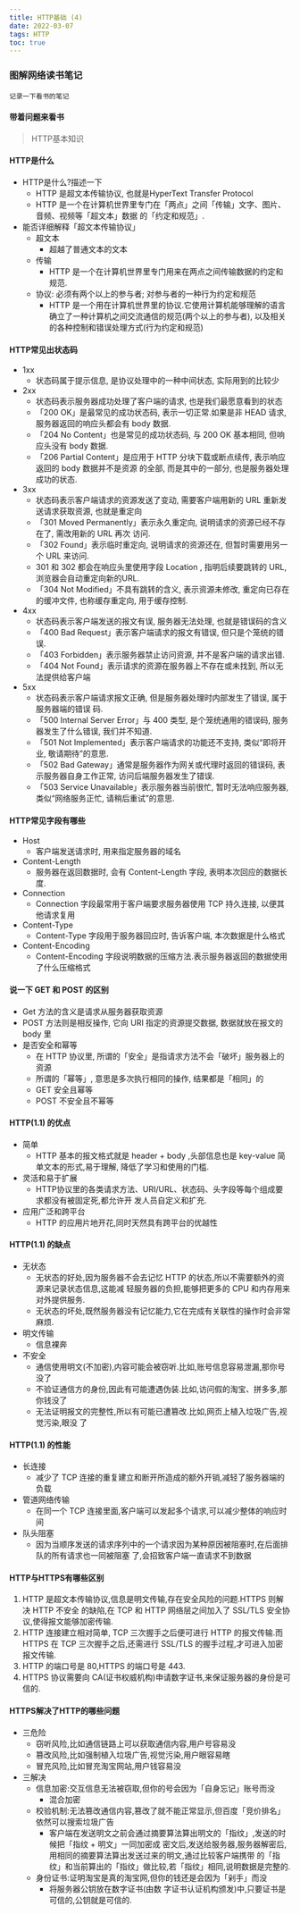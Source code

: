 ```yaml
---
title: HTTP基础 (4)
date: 2022-03-07
tags: HTTP
toc: true
---
```


### 图解网络读书笔记
    记录一下看书的笔记 

<!-- more -->

#### 带着问题来看书
> HTTP基本知识

#### HTTP是什么
- HTTP是什么?描述一下
    * HTTP 是超文本传输协议, 也就是HyperText Transfer Protocol
    * HTTP 是一个在计算机世界里专门在「两点」之间「传输」文字、图片、音频、视频等「超文本」数据 的「约定和规范」.
- 能否详细解释「超文本传输协议」
    * 超文本
        * 超越了普通文本的文本
    * 传输
        * HTTP 是一个在计算机世界里专门用来在两点之间传输数据的约定和规范.
    * 协议: 必须有两个以上的参与者; 对参与者的一种行为约定和规范
        * HTTP 是一个用在计算机世界里的协议.它使用计算机能够理解的语言确立了一种计算机之间交流通信的规范(两个以上的参与者), 以及相关的各种控制和错误处理方式(行为约定和规范)

#### HTTP常见出状态码
- 1xx
    * 状态码属于提示信息, 是协议处理中的一种中间状态, 实际用到的比较少
- 2xx
    * 状态码表示服务器成功处理了客户端的请求, 也是我们最愿意看到的状态
    * 「200 OK」是最常见的成功状态码, 表示一切正常.如果是非 HEAD 请求, 服务器返回的响应头都会有 body 数据.
    * 「204 No Content」也是常见的成功状态码, 与 200 OK 基本相同, 但响应头没有 body 数据.
    * 「206 Partial Content」是应用于 HTTP 分块下载或断点续传, 表示响应返回的 body 数据并不是资源 的全部, 而是其中的一部分, 也是服务器处理成功的状态.
- 3xx
    * 状态码表示客户端请求的资源发送了变动, 需要客户端用新的 URL 重新发送请求获取资源,  也就是重定向
    * 「301 Moved Permanently」表示永久重定向, 说明请求的资源已经不存在了, 需改用新的 URL 再次 访问.
    * 「302 Found」表示临时重定向, 说明请求的资源还在, 但暂时需要用另一个 URL 来访问.
    * 301 和 302 都会在响应头里使用字段 Location , 指明后续要跳转的 URL, 浏览器会自动重定向新的URL.
    * 「304 Not Modified」不具有跳转的含义, 表示资源未修改, 重定向已存在的缓冲文件, 也称缓存重定向, 用于缓存控制.
- 4xx
    * 状态码表示客户端发送的报文有误, 服务器无法处理, 也就是错误码的含义
    * 「400 Bad Request」表示客户端请求的报文有错误, 但只是个笼统的错误.
    * 「403 Forbidden」表示服务器禁止访问资源, 并不是客户端的请求出错.
    * 「404 Not Found」表示请求的资源在服务器上不存在或未找到, 所以无法提供给客户端
- 5xx
    * 状态码表示客户端请求报文正确, 但是服务器处理时内部发生了错误, 属于服务器端的错误 码.
    * 「500 Internal Server Error」与 400 类型, 是个笼统通用的错误码, 服务器发生了什么错误, 我们并不知道.
    * 「501 Not Implemented」表示客户端请求的功能还不支持, 类似“即将开业, 敬请期待”的意思.
    * 「502 Bad Gateway」通常是服务器作为网关或代理时返回的错误码, 表示服务器自身工作正常, 访问后端服务器发生了错误.
    * 「503 Service Unavailable」表示服务器当前很忙, 暂时无法响应服务器, 类似“网络服务正忙, 请稍后重试”的意思.

#### HTTP常见字段有哪些
- Host
    * 客户端发送请求时, 用来指定服务器的域名
- Content-Length
    * 服务器在返回数据时, 会有 Content-Length 字段, 表明本次回应的数据长度.
- Connection
    * Connection 字段最常用于客户端要求服务器使用 TCP 持久连接, 以便其他请求复用
- Content-Type
    * Content-Type 字段用于服务器回应时, 告诉客户端, 本次数据是什么格式
- Content-Encoding
    * Content-Encoding 字段说明数据的压缩方法.表示服务器返回的数据使用了什么压缩格式

#### 说一下 GET 和 POST 的区别
- Get 方法的含义是请求从服务器获取资源
- POST 方法则是相反操作, 它向 URI 指定的资源提交数据, 数据就放在报文的 body 里
- 是否安全和幂等
    * 在 HTTP 协议里, 所谓的「安全」是指请求方法不会「破坏」服务器上的资源
    * 所谓的「幂等」, 意思是多次执行相同的操作, 结果都是「相同」的
    * GET 安全且幂等
    * POST 不安全且不幂等

#### HTTP(1.1) 的优点
- 简单
    * HTTP 基本的报文格式就是 header + body ,头部信息也是 key-value 简单文本的形式,易于理解, 降低了学习和使用的门槛.
- 灵活和易于扩展
    * HTTP协议里的各类请求方法、URI/URL、状态码、头字段等每个组成要求都没有被固定死,都允许开 发人员自定义和扩充.
- 应用广泛和跨平台
    * HTTP 的应用片地开花,同时天然具有跨平台的优越性

#### HTTP(1.1) 的缺点
- 无状态
    * 无状态的好处,因为服务器不会去记忆 HTTP 的状态,所以不需要额外的资源来记录状态信息,这能减 轻服务器的负担,能够把更多的 CPU 和内存用来对外提供服务.
    * 无状态的坏处,既然服务器没有记忆能力,它在完成有关联性的操作时会非常麻烦.
- 明文传输
    * 信息裸奔
- 不安全
    * 通信使用明文(不加密),内容可能会被窃听.比如,账号信息容易泄漏,那你号没了
    * 不验证通信方的身份,因此有可能遭遇伪装.比如,访问假的淘宝、拼多多,那你钱没了
    * 无法证明报文的完整性,所以有可能已遭篡改.比如,网页上植入垃圾广告,视觉污染,眼没 了

#### HTTP(1.1) 的性能
- 长连接
    * 减少了 TCP 连接的重复建立和断开所造成的额外开销,减轻了服务器端的负载
- 管道网络传输
    * 在同一个 TCP 连接里面,客户端可以发起多个请求,可以减少整体的响应时间
- 队头阻塞
    * 因为当顺序发送的请求序列中的一个请求因为某种原因被阻塞时,在后面排队的所有请求也一同被阻塞 了,会招致客户端一直请求不到数据

#### HTTP与HTTPS有哪些区别
1. HTTP 是超文本传输协议,信息是明文传输,存在安全风险的问题.HTTPS 则解决 HTTP 不安全 的缺陷,在 TCP 和 HTTP 网络层之间加入了 SSL/TLS 安全协议,使得报文能够加密传输.
2. HTTP 连接建立相对简单, TCP 三次握手之后便可进行 HTTP 的报文传输.而 HTTPS 在 TCP 三次握手之后,还需进行 SSL/TLS 的握手过程,才可进入加密报文传输.
3. HTTP 的端口号是 80,HTTPS 的端口号是 443.
4. HTTPS 协议需要向 CA(证书权威机构)申请数字证书,来保证服务器的身份是可信的.

#### HTTPS解决了HTTP的哪些问题
- 三危险
    * 窃听风险,比如通信链路上可以获取通信内容,用户号容易没
    * 篡改风险,比如强制植入垃圾广告,视觉污染,用户眼容易瞎
    * 冒充风险,比如冒充淘宝网站,用户钱容易没
- 三解决
    * 信息加密:交互信息无法被窃取,但你的号会因为「自身忘记」账号而没
        * 混合加密
    * 校验机制:无法篡改通信内容,篡改了就不能正常显示,但百度「竞价排名」依然可以搜索垃圾广告
        * 客户端在发送明文之前会通过摘要算法算出明文的「指纹」,发送的时候把「指纹 + 明文」一同加密成 密文后,发送给服务器,服务器解密后,用相同的摘要算法算出发送过来的明文,通过比较客户端携带 的「指纹」和当前算出的「指纹」做比较,若「指纹」相同,说明数据是完整的.
    * 身份证书:证明淘宝是真的淘宝网,但你的钱还是会因为「剁手」而没
        * 将服务器公钥放在数字证书(由数 字证书认证机构颁发)中,只要证书是可信的,公钥就是可信的.




